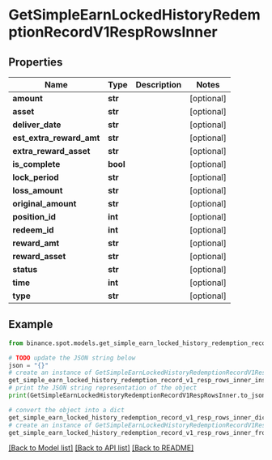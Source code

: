 # GetSimpleEarnLockedHistoryRedemptionRecordV1RespRowsInner


## Properties

Name | Type | Description | Notes
------------ | ------------- | ------------- | -------------
**amount** | **str** |  | [optional] 
**asset** | **str** |  | [optional] 
**deliver_date** | **str** |  | [optional] 
**est_extra_reward_amt** | **str** |  | [optional] 
**extra_reward_asset** | **str** |  | [optional] 
**is_complete** | **bool** |  | [optional] 
**lock_period** | **str** |  | [optional] 
**loss_amount** | **str** |  | [optional] 
**original_amount** | **str** |  | [optional] 
**position_id** | **int** |  | [optional] 
**redeem_id** | **int** |  | [optional] 
**reward_amt** | **str** |  | [optional] 
**reward_asset** | **str** |  | [optional] 
**status** | **str** |  | [optional] 
**time** | **int** |  | [optional] 
**type** | **str** |  | [optional] 

## Example

```python
from binance.spot.models.get_simple_earn_locked_history_redemption_record_v1_resp_rows_inner import GetSimpleEarnLockedHistoryRedemptionRecordV1RespRowsInner

# TODO update the JSON string below
json = "{}"
# create an instance of GetSimpleEarnLockedHistoryRedemptionRecordV1RespRowsInner from a JSON string
get_simple_earn_locked_history_redemption_record_v1_resp_rows_inner_instance = GetSimpleEarnLockedHistoryRedemptionRecordV1RespRowsInner.from_json(json)
# print the JSON string representation of the object
print(GetSimpleEarnLockedHistoryRedemptionRecordV1RespRowsInner.to_json())

# convert the object into a dict
get_simple_earn_locked_history_redemption_record_v1_resp_rows_inner_dict = get_simple_earn_locked_history_redemption_record_v1_resp_rows_inner_instance.to_dict()
# create an instance of GetSimpleEarnLockedHistoryRedemptionRecordV1RespRowsInner from a dict
get_simple_earn_locked_history_redemption_record_v1_resp_rows_inner_from_dict = GetSimpleEarnLockedHistoryRedemptionRecordV1RespRowsInner.from_dict(get_simple_earn_locked_history_redemption_record_v1_resp_rows_inner_dict)
```
[[Back to Model list]](../README.md#documentation-for-models) [[Back to API list]](../README.md#documentation-for-api-endpoints) [[Back to README]](../README.md)



